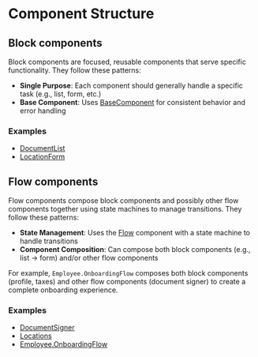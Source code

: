 # Component Structure

## Block components

Block components are focused, reusable components that serve specific functionality. They follow these patterns:

- **Single Purpose**: Each component should generally handle a specific task (e.g., list, form, etc.)
- **Base Component**: Uses [BaseComponent](../src/components/Base/Base.tsx) for consistent behavior and error handling

### Examples

- [DocumentList](../src/components/Company/DocumentSigner/DocumentList/DocumentList.tsx)
- [LocationForm](../src/components/Company/Locations/LocationForm/LocationForm.tsx)

## Flow components

Flow components compose block components and possibly other flow components together using state machines to manage transitions. They follow these patterns:

- **State Management**: Uses the [Flow](../src/components/Flow/Flow.tsx) component with a state machine to handle transitions
- **Component Composition**: Can compose both block components (e.g., list → form) and/or other flow components

For example, `Employee.OnboardingFlow` composes both block components (profile, taxes) and other flow components (document signer) to create a complete onboarding experience.

### Examples

- [DocumentSigner](../src/components/Company/DocumentSigner/DocumentSigner.tsx)
- [Locations](../src/components/Company/Locations/Locations.tsx)
- [Employee.OnboardingFlow](../src/components/Employee/OnboardingFlow/OnboardingFlow.tsx)
